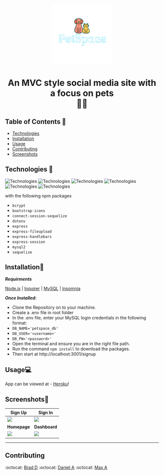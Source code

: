 <p align="center"><img src="https://github.com/BDunham484/petSpace/blob/danny/public/images/logo.png"></p>
<h1 align="center">An MVC style social media site with a focus on pets <br> 🐶🐱</h1>

## Table of Contents 🔎
- [Technologies](#technologies🦾)
- [Installation](#Installation💾)
- [Usage](#usage💻)
- [Contributing](#contributing)
- [Screenshots](#screenshots📸)

## Technologies 🦾
![Technologies](https://img.shields.io/badge/-Git-F05032?logo=Git&logoColor=white)
![Technologies](https://img.shields.io/badge/-JavaScript-007396?logo=JavaScript&logoColor=white)
![Technologies](https://img.shields.io/badge/-Node.js-339933?logo=Node.js&logoColor=white)
![Technologies](https://img.shields.io/badge/-npm-CB3837?logo=npm&logoColor=white)
![Technologies](https://img.shields.io/badge/-MySQL-4479A1?logo=MySQL&logoColor=white)
![Technologies](https://img.shields.io/badge/-Insomnia-purple?logo=Insomnia&logoColor=white)

with the following npm packages
* `bcrypt`
* `bootstrap-icons`
* `connect-session-sequelize`
* `dotenv`
* `express`
* `express-fileupload`
* `express-handlebars`
* `express-session`
* `mysql2`
* `sequelize`

## Installation💾
***Requirments***

[Node.js](https://nodejs.org/en/) | [Inquirer](https://www.npmjs.com/package/inquirer) | [MySQL](https://www.npmjs.com/package/mysql2) | [Insomnia](https://insomnia.rest/)

***Once Installed:***
* Clone the Repository on to your machine.
* Create a .env file in root folder
* In the .env file, enter your MySQL login credentials in the following format:
* `DB_NAME='petspace_db'`
* `DB_USER='<username>'`
* `DB_PW='<password>'`
* Open the terminal and ensure you are in the right file path.
* Run the command ```npm install``` to download the packages.
* Then start at http://localhost:3001/signup



## Usage💻
App can be viewed at - [Heroku][1]! 

## Screenshots📸
|<center><b>Sign Up</b>|<center><b>Sign In</b>|
-|-
![][3]|![][4]
|<center><b>Homepage</b>|<center><b>Dashboard</b>|
![][5]|![][6]

___

[1]:https://boiling-plateau-13571.herokuapp.com/
[2]:https://github.com/BDunham484/petSpace
[3]:https://github.com/BDunham484/petSpace/blob/danny/public/images/signUp.png
[4]:https://github.com/BDunham484/petSpace/blob/danny/public/images/signIn.png
[5]:https://github.com/BDunham484/petSpace/blob/danny/public/images/mainPage.png
[6]:https://github.com/BDunham484/petSpace/blob/danny/public/images/yourDashboard.png


## Contributing
:octocat: [Brad D](https://github.com/BDunham484)
:octocat: [Daniel A](https://github.com/dannyyyspam)
:octocat: [Max A](https://github.com/MKAtkinson)
